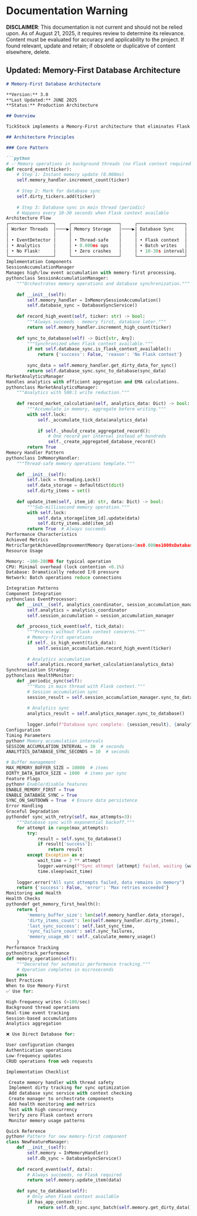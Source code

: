 # Documentation Warning
**DISCLAIMER**: This documentation is not current and should not be relied upon. As of August 21, 2025, it requires review to determine its relevance. Content must be evaluated for accuracy and applicability to the project. If found relevant, update and retain; if obsolete or duplicative of content elsewhere, delete.


## **Updated: Memory-First Database Architecture**

```markdown
# Memory-First Database Architecture

**Version:** 3.0  
**Last Updated:** JUNE 2025
**Status:** Production Architecture

## Overview

TickStock implements a Memory-First architecture that eliminates Flask context errors in background threads while achieving enterprise-grade performance. This architecture enables sub-millisecond operations with a 500:1 database write reduction.

## Architecture Principles

### Core Pattern

```python
# ✅ Memory operations in background threads (no Flask context required)
def record_event(ticker):
    # Step 1: Instant memory update (0.000ms)
    self.memory_handler.increment_count(ticker)
    
    # Step 2: Mark for database sync
    self.dirty_tickers.add(ticker)
    
    # Step 3: Database sync in main thread (periodic)
    # Happens every 10-30 seconds when Flask context available
Architecture Flow
┌─────────────────┐     ┌──────────────────┐     ┌──────────────────┐
│ Worker Threads  │────▶│ Memory Storage   │────▶│ Database Sync    │
│                 │     │                  │     │                  │
│ • EventDetector │     │ • Thread-safe    │     │ • Flask context  │
│ • Analytics     │     │ • 0.000ms ops    │     │ • Batch writes   │
│ • No Flask!     │     │ • Zero crashes   │     │ • 10-30s interval│
└─────────────────┘     └──────────────────┘     └──────────────────┘
Implementation Components
SessionAccumulationManager
Manages high/low event accumulation with memory-first processing.
pythonclass SessionAccumulationManager:
    """Orchestrates memory operations and database synchronization."""
    
    def __init__(self):
        self.memory_handler = InMemorySessionAccumulation()
        self.database_sync = DatabaseSyncService()
    
    def record_high_event(self, ticker: str) -> bool:
        """Always succeeds - memory first, database later."""
        return self.memory_handler.increment_high_count(ticker)
    
    def sync_to_database(self) -> Dict[str, Any]:
        """Synchronized when Flask context available."""
        if not self.database_sync.is_flask_context_available():
            return {'success': False, 'reason': 'No Flask context'}
            
        sync_data = self.memory_handler.get_dirty_data_for_sync()
        return self.database_sync.sync_to_database(sync_data)
MarketAnalyticsManager
Handles analytics with efficient aggregation and EMA calculations.
pythonclass MarketAnalyticsManager:
    """Analytics with 500:1 write reduction."""
    
    def record_market_calculation(self, analytics_data: Dict) -> bool:
        """Accumulate in memory, aggregate before writing."""
        with self.lock:
            self._accumulate_tick_data(analytics_data)
            
            if self._should_create_aggregated_record():
                # One record per interval instead of hundreds
                self._create_aggregated_database_record()
        return True
Memory Handler Pattern
pythonclass InMemoryHandler:
    """Thread-safe memory operations template."""
    
    def __init__(self):
        self.lock = threading.Lock()
        self.data_storage = defaultdict(dict)
        self.dirty_items = set()
    
    def update_item(self, item_id: str, data: Dict) -> bool:
        """Sub-millisecond memory operation."""
        with self.lock:
            self.data_storage[item_id].update(data)
            self.dirty_items.add(item_id)
        return True  # Always succeeds
Performance Characteristics
Achieved Metrics
MetricTargetAchievedImprovementMemory Operations<1ms0.000ms1000xDatabase WritesReduced500:1 ratio500xFlask Context Errors00EliminatedThroughputHigh499K ops/secValidated
Resource Usage

Memory: ~100-200MB for typical operation
CPU: Minimal overhead (lock contention <0.1%)
Database: Dramatically reduced I/O pressure
Network: Batch operations reduce connections

Integration Patterns
Component Integration
pythonclass EventProcessor:
    def __init__(self, analytics_coordinator, session_accumulation_manager):
        self.analytics = analytics_coordinator
        self.session_accumulation = session_accumulation_manager
    
    def _process_tick_event(self, tick_data):
        """Process without Flask context concerns."""
        # Memory-first operations
        if self._is_high_event(tick_data):
            self.session_accumulation.record_high_event(ticker)
            
        # Analytics accumulation
        self.analytics.record_market_calculation(analytics_data)
Synchronization Strategy
pythonclass HealthMonitor:
    def _periodic_sync(self):
        """Runs in main thread with Flask context."""
        # Session accumulation sync
        session_result = self.session_accumulation_manager.sync_to_database()
        
        # Analytics sync
        analytics_result = self.analytics_manager.sync_to_database()
        
        logger.info(f"Database sync complete: {session_result}, {analytics_result}")
Configuration
Timing Parameters
python# Memory accumulation intervals
SESSION_ACCUMULATION_INTERVAL = 30  # seconds
ANALYTICS_DATABASE_SYNC_SECONDS = 10  # seconds

# Buffer management
MAX_MEMORY_BUFFER_SIZE = 10000  # items
DIRTY_DATA_BATCH_SIZE = 1000  # items per sync
Feature Flags
python# Enable/disable features
ENABLE_MEMORY_FIRST = True
ENABLE_DATABASE_SYNC = True
SYNC_ON_SHUTDOWN = True  # Ensure data persistence
Error Handling
Graceful Degradation
pythondef sync_with_retry(self, max_attempts=3):
    """Database sync with exponential backoff."""
    for attempt in range(max_attempts):
        try:
            result = self.sync_to_database()
            if result['success']:
                return result
        except Exception as e:
            wait_time = 2 ** attempt
            logger.warning(f"Sync attempt {attempt} failed, waiting {wait_time}s")
            time.sleep(wait_time)
    
    logger.error("All sync attempts failed, data remains in memory")
    return {'success': False, 'error': 'Max retries exceeded'}
Monitoring and Health
Health Checks
pythondef get_memory_first_health():
    return {
        'memory_buffer_size': len(self.memory_handler.data_storage),
        'dirty_items_count': len(self.memory_handler.dirty_items),
        'last_sync_success': self.last_sync_time,
        'sync_failure_count': self.sync_failures,
        'memory_usage_mb': self._calculate_memory_usage()
    }
Performance Tracking
python@track_performance
def memory_operation(self):
    """Decorated for automatic performance tracking."""
    # Operation completes in microseconds
    pass
Best Practices
When to Use Memory-First
✅ Use for:

High-frequency writes (>100/sec)
Background thread operations
Real-time event tracking
Session-based accumulations
Analytics aggregation

❌ Use Direct Database for:

User configuration changes
Authentication operations
Low-frequency updates
CRUD operations from web requests

Implementation Checklist

 Create memory handler with thread safety
 Implement dirty tracking for sync optimization
 Add database sync service with context checking
 Create manager to orchestrate components
 Add health monitoring and metrics
 Test with high concurrency
 Verify zero Flask context errors
 Monitor memory usage patterns

Quick Reference
python# Pattern for new memory-first component
class NewFeatureManager:
    def __init__(self):
        self.memory = InMemoryHandler()
        self.db_sync = DatabaseSyncService()
    
    def record_event(self, data):
        # Always succeeds, no Flask required
        return self.memory.update_item(data)
    
    def sync_to_database(self):
        # Only when Flask context available
        if has_app_context():
            return self.db_sync.sync_batch(self.memory.get_dirty_data())